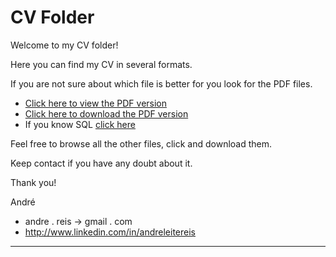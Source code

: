 CV Folder
=========

Welcome to my CV folder!

Here you can find my CV in several formats.

If you are not sure about which file is better for you look for the PDF files.

  * [Click here to view the PDF version](https://github.com/reis/cv/blob/master/AndreReis_EN.pdf)
  * [Click here to download the PDF version](https://github.com/reis/cv/raw/master/AndreReis_EN.pdf)
  * If you know SQL [click here](https://github.com/reis/cv/blob/master/AndreReis_EN.sql)

Feel free to browse all the other files, click and download them.

Keep contact if you have any doubt about it.

Thank you!

André

 * andre . reis -> gmail . com
 * http://www.linkedin.com/in/andreleitereis

----
